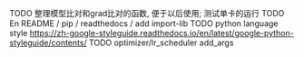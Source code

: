 
TODO 整理模型比对和grad比对的函数, 便于以后使用; 测试单卡的运行
TODO En README / pip / readthedocs / add import-lib
TODO python language style https://zh-google-styleguide.readthedocs.io/en/latest/google-python-styleguide/contents/
TODO optimizer/lr_scheduler add_args 
